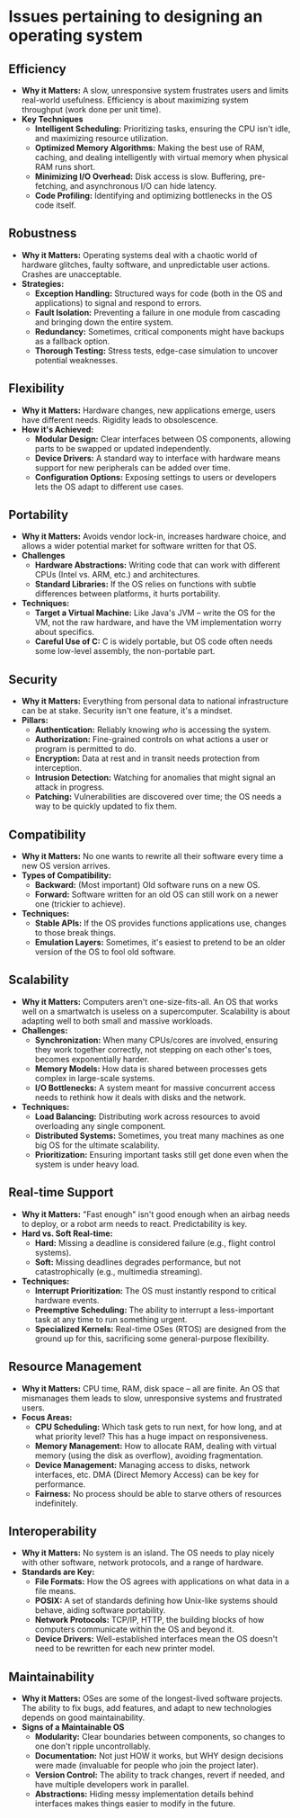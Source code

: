 # Issues pertaining to designing an operating system

## Efficiency 

- **Why it Matters:** A slow, unresponsive system frustrates users and limits real-world usefulness. Efficiency is about maximizing system throughput (work done per unit time).
- **Key Techniques**
    - **Intelligent Scheduling:** Prioritizing tasks, ensuring the CPU isn't idle, and maximizing resource utilization.
    - **Optimized Memory Algorithms:** Making the best use of RAM, caching, and dealing intelligently with virtual memory when physical RAM runs short.
    - **Minimizing I/O Overhead:** Disk access is slow. Buffering, pre-fetching, and asynchronous I/O can hide latency.
    - **Code Profiling:** Identifying and optimizing bottlenecks in the OS code itself.

## Robustness 

- **Why it Matters:** Operating systems deal with a chaotic world of hardware glitches, faulty software, and unpredictable user actions. Crashes are unacceptable.
- **Strategies:**
    - **Exception Handling:** Structured ways for code (both in the OS and applications) to signal and respond to errors.
    - **Fault Isolation:** Preventing a failure in one module from cascading and bringing down the entire system.
    - **Redundancy:** Sometimes, critical components might have backups as a fallback option.
    - **Thorough Testing:** Stress tests, edge-case simulation to uncover potential weaknesses.

## Flexibility 

- **Why it Matters:** Hardware changes, new applications emerge, users have different needs. Rigidity leads to obsolescence.
- **How it's Achieved:**
    - **Modular Design:** Clear interfaces between OS components, allowing parts to be swapped or updated independently.
    - **Device Drivers:** A standard way to interface with hardware means support for new peripherals can be added over time.
    - **Configuration Options:** Exposing settings to users or developers lets the OS adapt to different use cases.

 ## Portability 

- **Why it Matters:** Avoids vendor lock-in, increases hardware choice, and allows a wider potential market for software written for that OS.
- **Challenges**
    - **Hardware Abstractions:** Writing code that can work with different CPUs (Intel vs. ARM, etc.) and architectures.
    - **Standard Libraries:** If the OS relies on functions with subtle differences between platforms, it hurts portability.
- **Techniques:**
    - **Target a Virtual Machine:** Like Java's JVM – write the OS for the VM, not the raw hardware, and have the VM implementation worry about specifics.
    - **Careful Use of C:** C is widely portable, but OS code often needs some low-level assembly, the non-portable part.

## Security 

- **Why it Matters:** Everything from personal data to national infrastructure can be at stake. Security isn't one feature, it's a mindset.
- **Pillars:**
    - **Authentication:** Reliably knowing _who_ is accessing the system.
    - **Authorization:** Fine-grained controls on what actions a user or program is permitted to do.
    - **Encryption:** Data at rest and in transit needs protection from interception.
    - **Intrusion Detection:** Watching for anomalies that might signal an attack in progress.
    - **Patching:** Vulnerabilities are discovered over time; the OS needs a way to be quickly updated to fix them.

## Compatibility 

- **Why it Matters:** No one wants to rewrite all their software every time a new OS version arrives.
- **Types of Compatibility:**
    - **Backward:** (Most important) Old software runs on a new OS.
    - **Forward:** Software written for an old OS can still work on a newer one (trickier to achieve).
- **Techniques:**
    - **Stable APIs:** If the OS provides functions applications use, changes to those break things.
    - **Emulation Layers:** Sometimes, it's easiest to pretend to be an older version of the OS to fool old software.

## Scalability

- **Why it Matters:** Computers aren't one-size-fits-all. An OS that works well on a smartwatch is useless on a supercomputer. Scalability is about adapting well to both small and massive workloads.
- **Challenges:**
    - **Synchronization:** When many CPUs/cores are involved, ensuring they work together correctly, not stepping on each other's toes, becomes exponentially harder.
    - **Memory Models:** How data is shared between processes gets complex in large-scale systems.
    - **I/O Bottlenecks:** A system meant for massive concurrent access needs to rethink how it deals with disks and the network.
- **Techniques:**
    - **Load Balancing:** Distributing work across resources to avoid overloading any single component.
    - **Distributed Systems:** Sometimes, you treat many machines as one big OS for the ultimate scalability.
    - **Prioritization:** Ensuring important tasks still get done even when the system is under heavy load.

## Real-time Support

- **Why it Matters:** "Fast enough" isn't good enough when an airbag needs to deploy, or a robot arm needs to react. Predictability is key.
- **Hard vs. Soft Real-time:**
    - **Hard:** Missing a deadline is considered failure (e.g., flight control systems).
    - **Soft:** Missing deadlines degrades performance, but not catastrophically (e.g., multimedia streaming).
- **Techniques:**
    - **Interrupt Prioritization:** The OS must instantly respond to critical hardware events.
    - **Preemptive Scheduling:** The ability to interrupt a less-important task at any time to run something urgent.
    - **Specialized Kernels:** Real-time OSes (RTOS) are designed from the ground up for this, sacrificing some general-purpose flexibility.

## Resource Management

- **Why it Matters:** CPU time, RAM, disk space – all are finite. An OS that mismanages them leads to slow, unresponsive systems and frustrated users.
- **Focus Areas:**
    - **CPU Scheduling:** Which task gets to run next, for how long, and at what priority level? This has a huge impact on responsiveness.
    - **Memory Management:** How to allocate RAM, dealing with virtual memory (using the disk as overflow), avoiding fragmentation.
    - **Device Management:** Managing access to disks, network interfaces, etc. DMA (Direct Memory Access) can be key for performance.
    - **Fairness:** No process should be able to starve others of resources indefinitely.

## Interoperability

- **Why it Matters:** No system is an island. The OS needs to play nicely with other software, network protocols, and a range of hardware.
- **Standards are Key:**
    - **File Formats:** How the OS agrees with applications on what data in a file means.
    - **POSIX:** A set of standards defining how Unix-like systems should behave, aiding software portability.
    - **Network Protocols:** TCP/IP, HTTP, the building blocks of how computers communicate within the OS and beyond it.
    - **Device Drivers:** Well-established interfaces mean the OS doesn't need to be rewritten for each new printer model.

## Maintainability

- **Why it Matters:** OSes are some of the longest-lived software projects. The ability to fix bugs, add features, and adapt to new technologies depends on good maintainability.
- **Signs of a Maintainable OS**
    - **Modularity:** Clear boundaries between components, so changes to one don't ripple uncontrollably.
    - **Documentation:** Not just HOW it works, but WHY design decisions were made (invaluable for people who join the project later).
    - **Version Control:** The ability to track changes, revert if needed, and have multiple developers work in parallel.
    - **Abstractions:** Hiding messy implementation details behind interfaces makes things easier to modify in the future.
